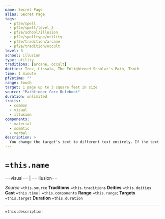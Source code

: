 ```yaml
---
name: Secret Page
alias: Secret Page
tags:
  - pf2e/spell
  - pf2e/spell/level_3
  - pf2e/school/illusion
  - pf2e/spelltype/utility
  - pf2e/tradition/arcane
  - pf2e/tradition/occult
level: 3
school: illusion
type: utility
traditions: [arcane, occult]
deities: Irez, Lissala, The Enlightened Scholar's Path, Thoth
time: 1 minute
pf2etime: ""
range: touch
target: 1 page up to 3 square feet in size
source: "Pathfinder Core Rulebook"
duration: unlimited
traits:
  - common
  - visual
  - illusion
components:
  - material
  - somatic
  - verbal
description: >
  You change the target's text to different text entirely. If the text is a spellbook or a scroll, you can change it to show a spell you know of secret page's level or lower. The replacement spell cannot be cast or used to prepare a spell. You can also transform the text into some other text you have written or have access to. You can specify a password that allows a creature touching the page to change the text back and forth. You must choose the replacement text and the password, if any, when you Cast the Spell.
---
```

# `=this.name`
==visual== | ==illusion==

*Source* `=this.source`
**Traditions** `=this.traditions`
**Deities** `=this.deities`
**Cast** `=this.time` | `=this.components`
**Range** `=this.range`; **Targets** `=this.target`
**Duration** `=this.duration`

***
`=this.description`